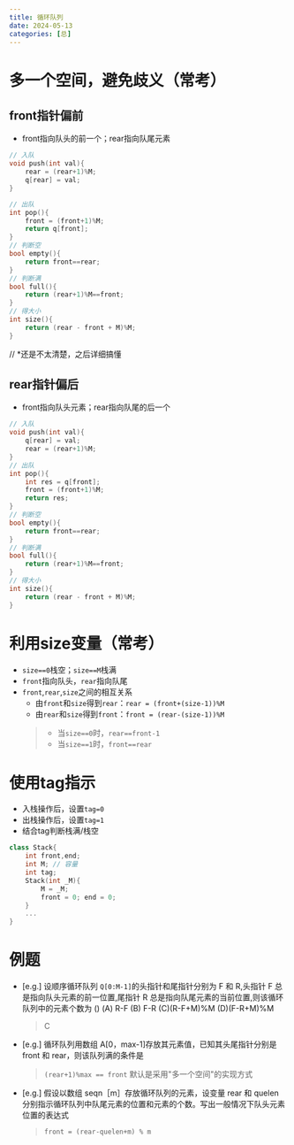 ```yaml
---
title: 循环队列
date: 2024-05-13
categories: [总]
---
```


# 多一个空间，避免歧义（常考）
## front指针偏前
- front指向队头的前一个；rear指向队尾元素

<!-- more -->

```cpp
// 入队
void push(int val){
    rear = (rear+1)%M;
    q[rear] = val;
}

// 出队
int pop(){
    front = (front+1)%M;
    return q[front];
}
// 判断空
bool empty(){
    return front==rear;
}
// 判断满
bool full(){
    return (rear+1)%M==front;
}
// 得大小
int size(){
    return (rear - front + M)%M;
}
```
// *还是不太清楚，之后详细搞懂

## rear指针偏后
- front指向队头元素；rear指向队尾的后一个

```cpp
// 入队
void push(int val){
    q[rear] = val;
    rear = (rear+1)%M;
}
// 出队
int pop(){
    int res = q[front];
    front = (front+1)%M;
    return res;
}
// 判断空
bool empty(){
    return front==rear;
}
// 判断满
bool full(){
    return (rear+1)%M==front;
}
// 得大小
int size(){
    return (rear - front + M)%M;
}
```

# 利用size变量（常考）
- `size==0`栈空；`size==M`栈满
- `front`指向队头，`rear`指向队尾
- `front`,`rear`,`size`之间的相互关系
    - 由`front`和`size`得到`rear`：`rear = (front+(size-1))%M`
    - 由`rear`和`size`得到`front`：`front = (rear-(size-1))%M`
    > - 当`size==0`时，`rear==front-1`
    > - 当`size==1`时，`front==rear`


# 使用tag指示
- 入栈操作后，设置`tag=0`
- 出栈操作后，设置`tag=1`
- 结合tag判断栈满/栈空

```cpp
class Stack{
    int front,end;
    int M; // 容量
    int tag;
    Stack(int _M){
        M = _M;
        front = 0; end = 0;
    }
    ...
}
```

# 例题

- [e.g.] 设顺序循环队列 `Q[0:M-1]`的头指针和尾指针分别为 F 和 R,头指针 F 总是指向队头元素的前一位置,尾指针 R 总是指向队尾元素的当前位置,则该循环队列中的元素个数为 ()
(A) R-F (B) F-R (C)(R-F+M)%M (D)(F-R+M)%M
    > C

- [e.g.] 循环队列用数组 A[0，max-1]存放其元素值，已知其头尾指针分别是 front 和 rear，则该队列满的条件是
    > `(rear+1)%max == front`
    > 默认是采用"多一个空间"的实现方式

- [e.g.] 假设以数组 seqn［m］存放循环队列的元素，设变量 rear 和 quelen 分别指示循环队列中队尾元素的位置和元素的个数。写出一般情况下队头元素位置的表达式
    > `front = (rear-quelen+m) % m`

